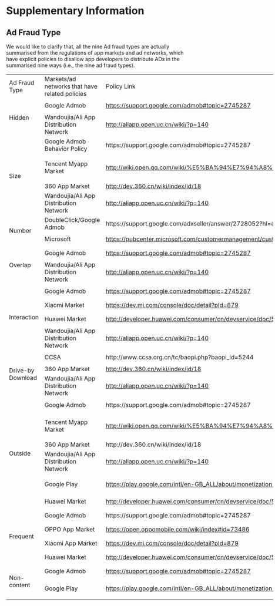 # Supplementary Information #

## Ad Fraud Type ##
We would like to clarify that,  all the nine Ad fraud types are actually summarised from the regulations of app markets and ad networks, which have explicit policies to disallow app developers to distribute ADs in the summarised nine ways (i.e., the nine ad fraud types).

<table border=0 cellpadding=0 cellspacing=0 width=726 style='border-collapse:
 collapse;table-layout:fixed;width:545pt'>
 <col class=xl66 width=136 style='mso-width-source:userset;mso-width-alt:4352;
 width:102pt'>
 <col class=xl66 width=320 style='mso-width-source:userset;mso-width-alt:10240;
 width:240pt'>
 <col class=xl67 width=270 style='mso-width-source:userset;mso-width-alt:8640;
 width:203pt'>
 <tr height=19 style='height:14.25pt'>
  <td height=19 class=xl66 width=136 style='height:14.25pt;width:102pt'>Ad
  Fraud Type</td>
  <td class=xl66 width=320 style='width:240pt'>Markets/ad networks that have
  related policies</td>
  <td class=xl67 width=270 style='width:203pt'>Policy Link</td>
 </tr>
 <tr height=38 style='height:28.5pt'>
  <td rowspan=2 height=57 class=xl65 style='height:42.75pt'>Hidden</td>
  <td class=xl66>Google Admob</td>
  <td class=xl68 width=270 style='width:203pt'><a
  href="https://support.google.com/admob#topic=2745287" target="_parent">https://support.google.com/admob#topic=2745287</a></td>
 </tr>
 <tr height=19 style='height:14.25pt'>
  <td height=19 class=xl66 style='height:14.25pt'>Wandoujia/Ali App
  Distribution Network</td>
  <td class=xl68 width=270 style='width:203pt'><a
  href="http://aliapp.open.uc.cn/wiki/?p=140" target="_parent">http://aliapp.open.uc.cn/wiki/?p=140</a></td>
 </tr>
 <tr height=38 style='height:28.5pt'>
  <td rowspan=4 height=152 class=xl65 style='height:114.0pt'>Size</td>
  <td class=xl66>Google Admob Behavior Policy</td>
  <td class=xl67 width=270 style='width:203pt'>https://support.google.com/admob#topic=2745287</td>
 </tr>
 <tr height=76 style='height:57.0pt'>
  <td height=76 class=xl66 style='height:57.0pt'>Tencent Myapp Market</td>
  <td class=xl68 width=270 style='width:203pt'><a
  href="http://wiki.open.qq.com/wiki/%E5%BA%94%E7%94%A8%E4%B8%8A%E6%9E%B6%E8%A7%84%E5%88%99#3.2_.E5.B9.BF.E5.91.8A.E4.BF.A1.E6.81.AF"
  target="_parent">http://wiki.open.qq.com/wiki/%E5%BA%94%E7%94%A8%E4%B8%8A%E6%9E%B6%E8%A7%84%E5%88%99#3.2_.E5.B9.BF.E5.91.8A.E4.BF.A1.E6.81.AF</a></td>
 </tr>
 <tr height=19 style='height:14.25pt'>
  <td height=19 class=xl66 style='height:14.25pt'>360 App Market</td>
  <td class=xl68 width=270 style='width:203pt'><a
  href="http://dev.360.cn/wiki/index/id/18" target="_parent">http://dev.360.cn/wiki/index/id/18</a></td>
 </tr>
 <tr height=19 style='height:14.25pt'>
  <td height=19 class=xl66 style='height:14.25pt'>Wandoujia/Ali App
  Distribution Network</td>
  <td class=xl68 width=270 style='width:203pt'><a
  href="http://aliapp.open.uc.cn/wiki/?p=140" target="_parent">http://aliapp.open.uc.cn/wiki/?p=140</a></td>
 </tr>
 <tr height=38 style='height:28.5pt'>
  <td rowspan=2 height=76 class=xl65 style='height:57.0pt'>Number</td>
  <td class=xl66>DoubleClick/Google Admob</td>
  <td class=xl67 width=270 style='width:203pt'>https://support.google.com/adxseller/answer/2728052?hl=en</td>
 </tr>
 <tr height=38 style='height:28.5pt'>
  <td height=38 class=xl66 style='height:28.5pt'>Microsoft</td>
  <td class=xl68 width=270 style='width:203pt'><a
  href="https://pubcenter.microsoft.com/customermanagement/customer/tc.html"
  target="_parent">https://pubcenter.microsoft.com/customermanagement/customer/tc.html</a></td>
 </tr>
 <tr height=38 style='height:28.5pt'>
  <td rowspan=2 height=57 class=xl65 style='height:42.75pt'>Overlap</td>
  <td class=xl66>Google Admob</td>
  <td class=xl68 width=270 style='width:203pt'><a
  href="https://support.google.com/admob#topic=2745287" target="_parent">https://support.google.com/admob#topic=2745287</a></td>
 </tr>
 <tr height=19 style='height:14.25pt'>
  <td height=19 class=xl66 style='height:14.25pt'>Wandoujia/Ali App
  Distribution Network</td>
  <td class=xl68 width=270 style='width:203pt'><a
  href="http://aliapp.open.uc.cn/wiki/?p=140" target="_parent">http://aliapp.open.uc.cn/wiki/?p=140</a></td>
 </tr>
 <tr height=38 style='height:28.5pt'>
  <td rowspan=4 height=133 class=xl65 style='height:99.75pt'>Interaction</td>
  <td class=xl66>Google Admob</td>
  <td class=xl68 width=270 style='width:203pt'><a
  href="https://support.google.com/admob#topic=2745287" target="_parent">https://support.google.com/admob#topic=2745287</a></td>
 </tr>
 <tr height=38 style='height:28.5pt'>
  <td height=38 class=xl66 style='height:28.5pt'>Xiaomi Market</td>
  <td class=xl68 width=270 style='width:203pt'><a
  href="https://dev.mi.com/console/doc/detail?pId=879" target="_parent">https://dev.mi.com/console/doc/detail?pId=879</a></td>
 </tr>
 <tr height=38 style='height:28.5pt'>
  <td height=38 class=xl66 style='height:28.5pt'>Huawei Market</td>
  <td class=xl68 width=270 style='width:203pt'><a
  href="http://developer.huawei.com/consumer/cn/devservice/doc/50104"
  target="_parent">http://developer.huawei.com/consumer/cn/devservice/doc/50104</a></td>
 </tr>
 <tr height=19 style='height:14.25pt'>
  <td height=19 class=xl66 style='height:14.25pt'>Wandoujia/Ali App
  Distribution Network</td>
  <td class=xl68 width=270 style='width:203pt'><a
  href="http://aliapp.open.uc.cn/wiki/?p=140" target="_parent">http://aliapp.open.uc.cn/wiki/?p=140</a></td>
 </tr>
 <tr height=38 style='height:28.5pt'>
  <td rowspan=3 height=76 class=xl65 style='height:57.0pt'>Drive-by Download</td>
  <td class=xl66>CCSA</td>
  <td class=xl67 width=270 style='width:203pt'>http://www.ccsa.org.cn/tc/baopi.php?baopi_id=5244</td>
 </tr>
 <tr height=19 style='height:14.25pt'>
  <td height=19 class=xl66 style='height:14.25pt'>360 App Market</td>
  <td class=xl68 width=270 style='width:203pt'><a
  href="http://dev.360.cn/wiki/index/id/18" target="_parent">http://dev.360.cn/wiki/index/id/18</a></td>
 </tr>
 <tr height=19 style='height:14.25pt'>
  <td height=19 class=xl66 style='height:14.25pt'>Wandoujia/Ali App
  Distribution Network</td>
  <td class=xl68 width=270 style='width:203pt'><a
  href="http://aliapp.open.uc.cn/wiki/?p=140" target="_parent">http://aliapp.open.uc.cn/wiki/?p=140</a></td>
 </tr>
 <tr height=38 style='height:28.5pt'>
  <td rowspan=6 height=247 class=xl65 style='height:185.25pt'>Outside</td>
  <td class=xl66>Google Admob</td>
  <td class=xl67 width=270 style='width:203pt'>https://support.google.com/admob#topic=2745287</td>
 </tr>
 <tr height=76 style='height:57.0pt'>
  <td height=76 class=xl66 style='height:57.0pt'>Tencent Myapp Market</td>
  <td class=xl68 width=270 style='width:203pt'><a
  href="http://wiki.open.qq.com/wiki/%E5%BA%94%E7%94%A8%E4%B8%8A%E6%9E%B6%E8%A7%84%E5%88%99#3.2_.E5.B9.BF.E5.91.8A.E4.BF.A1.E6.81.AF"
  target="_parent">http://wiki.open.qq.com/wiki/%E5%BA%94%E7%94%A8%E4%B8%8A%E6%9E%B6%E8%A7%84%E5%88%99#3.2_.E5.B9.BF.E5.91.8A.E4.BF.A1.E6.81.AF</a></td>
 </tr>
 <tr height=19 style='height:14.25pt'>
  <td height=19 class=xl66 style='height:14.25pt'>360 App Market</td>
  <td class=xl67 width=270 style='width:203pt'>http://dev.360.cn/wiki/index/id/18</td>
 </tr>
 <tr height=19 style='height:14.25pt'>
  <td height=19 class=xl66 style='height:14.25pt'>Wandoujia/Ali App
  Distribution Network</td>
  <td class=xl68 width=270 style='width:203pt'><a
  href="http://aliapp.open.uc.cn/wiki/?p=140" target="_parent">http://aliapp.open.uc.cn/wiki/?p=140</a></td>
 </tr>
 <tr height=57 style='height:42.75pt'>
  <td height=57 class=xl66 style='height:42.75pt'>Google Play</td>
  <td class=xl68 width=270 style='width:203pt'><a
  href="https://play.google.com/intl/en-GB_ALL/about/monetization-ads/ads/interfering/"
  target="_parent">https://play.google.com/intl/en-GB_ALL/about/monetization-ads/ads/interfering/</a></td>
 </tr>
 <tr height=38 style='height:28.5pt'>
  <td height=38 class=xl66 style='height:28.5pt'>Huawei Market</td>
  <td class=xl68 width=270 style='width:203pt'><a
  href="http://developer.huawei.com/consumer/cn/devservice/doc/50104"
  target="_parent">http://developer.huawei.com/consumer/cn/devservice/doc/50104</a></td>
 </tr>
 <tr height=38 style='height:28.5pt'>
  <td rowspan=4 height=152 class=xl65 style='height:114.0pt'>Frequent</td>
  <td class=xl66>Google Admob</td>
  <td class=xl67 width=270 style='width:203pt'>https://support.google.com/admob#topic=2745287</td>
 </tr>
 <tr height=38 style='height:28.5pt'>
  <td height=38 class=xl66 style='height:28.5pt'>OPPO App Market</td>
  <td class=xl68 width=270 style='width:203pt'><a
  href="https://open.oppomobile.com/wiki/index#id=73486" target="_parent">https://open.oppomobile.com/wiki/index#id=73486</a></td>
 </tr>
 <tr height=38 style='height:28.5pt'>
  <td height=38 class=xl66 style='height:28.5pt'>Xiaomi App Market</td>
  <td class=xl68 width=270 style='width:203pt'><a
  href="https://dev.mi.com/console/doc/detail?pId=879" target="_parent">https://dev.mi.com/console/doc/detail?pId=879</a></td>
 </tr>
 <tr height=38 style='height:28.5pt'>
  <td height=38 class=xl66 style='height:28.5pt'>Huawei Market</td>
  <td class=xl68 width=270 style='width:203pt'><a
  href="http://developer.huawei.com/consumer/cn/devservice/doc/50104"
  target="_parent">http://developer.huawei.com/consumer/cn/devservice/doc/50104</a></td>
 </tr>
 <tr height=38 style='height:28.5pt'>
  <td rowspan=2 height=95 class=xl65 style='height:71.25pt'>Non-content</td>
  <td class=xl66>Google Admob</td>
  <td class=xl68 width=270 style='width:203pt'><a
  href="https://support.google.com/admob#topic=2745287" target="_parent">https://support.google.com/admob#topic=2745287</a></td>
 </tr>
 <tr height=57 style='height:42.75pt'>
  <td height=57 class=xl66 style='height:42.75pt'>Google Play</td>
  <td class=xl68 width=270 style='width:203pt'><a
  href="https://play.google.com/intl/en-GB_ALL/about/monetization-ads/ads/interfering/"
  target="_parent">https://play.google.com/intl/en-GB_ALL/about/monetization-ads/ads/interfering/</a></td>
 </tr>
 <![if supportMisalignedColumns]>
 <tr height=0 style='display:none'>
  <td width=136 style='width:102pt'></td>
  <td width=320 style='width:240pt'></td>
  <td width=270 style='width:203pt'></td>
 </tr>
 <![endif]>
</table>
